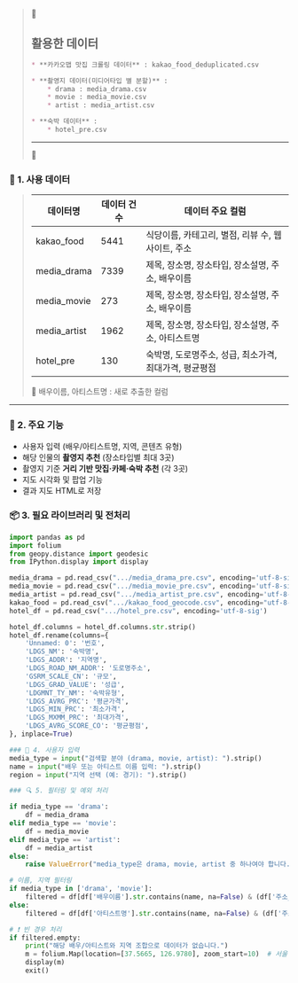 > 📁  
>
> ## 활용한 데이터
>
> ```markdown
> * **카카오맵 맛집 크롤링 데이터** : kakao_food_deduplicated.csv  
> 
> * **촬영지 데이터(미디어타입 별 분할)** :  
>     * drama : media_drama.csv  
>     * movie : media_movie.csv  
>     * artist : media_artist.csv  
> 
> * **숙박 데이터** :  
>     * hotel_pre.csv  
> ```
>
> ---
>
> 📃  
>
### 🧩 1. 사용 데이터
>
> | 데이터명       | 데이터 건수 | 데이터 주요 컬럼                                    |
> | -------------- | ----------- | ------------------------------------------------- |
> | kakao_food     | 5441        | 식당이름, 카테고리, 별점, 리뷰 수, 웹사이트, 주소    |
> | media_drama    | 7339        | 제목, 장소명, 장소타입, 장소설명, 주소, 배우이름     |
> | media_movie    | 273         | 제목, 장소명, 장소타입, 장소설명, 주소, 배우이름     |
> | media_artist   | 1962        | 제목, 장소명, 장소타입, 장소설명, 주소, 아티스트명    |
> | hotel_pre      | 130         | 숙박명, 도로명주소, 성급, 최소가격, 최대가격, 평균평점 |
>
> 📍 배우이름, 아티스트명 : 새로 추출한 컬럼

---

### 🔧 2. 주요 기능

- 사용자 입력 (배우/아티스트명, 지역, 콘텐츠 유형)
- 해당 인물의 **촬영지 추천** (장소타입별 최대 3곳)
- 촬영지 기준 **거리 기반 맛집·카페·숙박 추천** (각 3곳)
- 지도 시각화 및 팝업 기능
- 결과 지도 HTML로 저장

### 📦 3. 필요 라이브러리 및 전처리

```python
import pandas as pd
import folium
from geopy.distance import geodesic
from IPython.display import display

media_drama = pd.read_csv(".../media_drama_pre.csv", encoding='utf-8-sig')
media_movie = pd.read_csv(".../media_movie_pre.csv", encoding='utf-8-sig')
media_artist = pd.read_csv(".../media_artist_pre.csv", encoding='utf-8-sig')
kakao_food = pd.read_csv(".../kakao_food_geocode.csv", encoding="utf-8-sig")
hotel_df = pd.read_csv(".../hotel_pre.csv", encoding='utf-8-sig')

hotel_df.columns = hotel_df.columns.str.strip()
hotel_df.rename(columns={
    'Unnamed: 0': '번호',
    'LDGS_NM': '숙박명',
    'LDGS_ADDR': '지역명',
    'LDGS_ROAD_NM_ADDR': '도로명주소',
    'GSRM_SCALE_CN': '규모',
    'LDGS_GRAD_VALUE': '성급',
    'LDGMNT_TY_NM': '숙박유형',
    'LDGS_AVRG_PRC': '평균가격',
    'LDGS_MIN_PRC': '최소가격',
    'LDGS_MXMM_PRC': '최대가격',
    'LDGS_AVRG_SCORE_CO': '평균평점',
}, inplace=True)

### 🎯 4. 사용자 입력
media_type = input("검색할 분야 (drama, movie, artist): ").strip()
name = input("배우 또는 아티스트 이름 입력: ").strip()
region = input("지역 선택 (예: 경기): ").strip()

### 🔍 5. 필터링 및 예외 처리

if media_type == 'drama':
    df = media_drama
elif media_type == 'movie':
    df = media_movie
elif media_type == 'artist':
    df = media_artist
else:
    raise ValueError("media_type은 drama, movie, artist 중 하나여야 합니다.")

# 이름, 지역 필터링
if media_type in ['drama', 'movie']:
    filtered = df[df['배우이름'].str.contains(name, na=False) & (df['주소_지역명'] == region)]
else:
    filtered = df[df['아티스트명'].str.contains(name, na=False) & (df['주소_지역명'] == region)]

# ❗ 빈 경우 처리
if filtered.empty:
    print("해당 배우/아티스트와 지역 조합으로 데이터가 없습니다.")
    m = folium.Map(location=[37.5665, 126.9780], zoom_start=10)  # 서울 중심
    display(m)
    exit()
